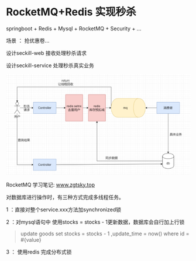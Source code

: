 # RocketMQ+Redis 实现秒杀

springboot + Redis + Mysql + RocketMQ + Security + ...

场景 ： 抢优惠卷...

设计seckill-web 接收处理秒杀请求

设计seckill-service 处理秒杀真实业务


![img.png](img.png)

RocketMQ 学习笔记: www.zgtsky.top

对数据库进行操作时，有三种方式完成多线程任务。

1 ：直接对整个service.xxx方法加synchronized锁

2 ：对mysql语句中 使用stocks = stocks - 1更新数据，数据库会自行加上行锁

>   update goods set stocks = stocks - 1 ,update_time = now() where id = #{value}

3 ： 使用redis 完成分布式锁
